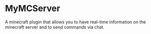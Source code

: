 # MyMCServer
A minecraft plugin that allows you to have real-time information on the minecraft server and to send commands via chat.